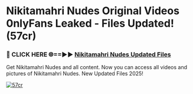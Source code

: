 # Nikitamahri Nudes Original Videos 0nlyFans Leaked - Files Updated! (57cr)

<h3>🔴 CLICK HERE 🌐==►► <a href="https://tinyurl.com/y5r63du9" rel="nofollow">Nikitamahri Nudes Updated Files</a></h3>

Get Nikitamahri Nudes and all content. Now you can access all videos and pictures of Nikitamahri Nudes. New Updated Files 2025!

[![57cr](https://i.imgur.com/UVo9nyh.gif)](https://tinyurl.com/y5r63du9)